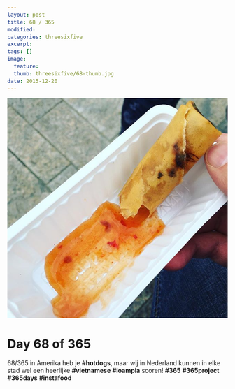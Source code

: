 ```yaml
---
layout: post
title: 68 / 365
modified:
categories: threesixfive
excerpt:
tags: []
image:
  feature: 
  thumb: threesixfive/68-thumb.jpg
date: 2015-12-20
---
```


![68](/images/threesixfive/68.jpg)

# Day 68 of 365

68/365 in Amerika heb je **\#hotdogs**, maar wij in Nederland kunnen in elke stad wel een heerlijke **\#vietnamese** **\#loampia** scoren! **\#365** **\#365project** **\#365days** **\#instafood**
